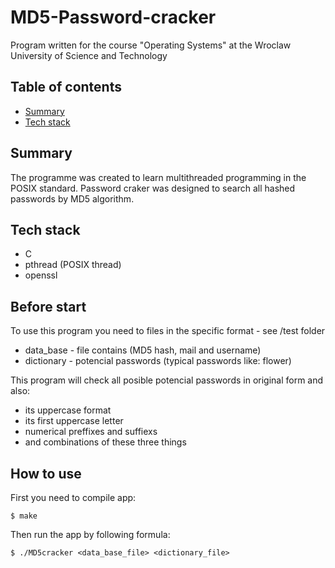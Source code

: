 # MD5-Password-cracker
Program written for the course "Operating Systems" at the Wroclaw University of Science and Technology

## Table of contents
* [Summary](#summary-information)
* [Tech stack](#technology)

## Summary
The programme was created to learn multithreaded programming in the POSIX standard.
Password craker was designed to search all hashed passwords by MD5 algorithm.

## Tech stack
* C
* pthread (POSIX thread)
* openssl

## Before start
To use this program you need to files in the specific format - see /test folder
* data_base - file contains (MD5 hash, mail and username)
* dictionary - potencial passwords (typical passwords like: flower)

This program will check all posible potencial passwords in original form and also:
* its uppercase format
* its first uppercase letter
* numerical preffixes and suffiexs
* and combinations of these three things


## How to use
First you need to compile app:

```
$ make
```
Then run the app by following formula:
```
$ ./MD5cracker <data_base_file> <dictionary_file>
```
